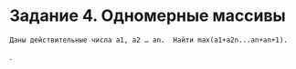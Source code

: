 # Задание 4. Одномерные массивы
  
    Даны действительные числа a1, a2 … an.  Найти max(a1+a2n...an+an+1).
.